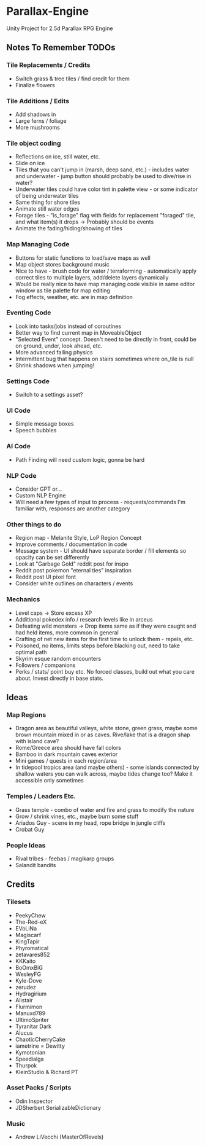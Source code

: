 # Parallax-Engine
Unity Project for 2.5d Parallax RPG Engine



## Notes To Remember TODOs
### Tile Replacements / Credits
* Switch grass & tree tiles / find credit for them
* Finalize flowers

### Tile Additions / Edits
* Add shadows in
* Large ferns / foliage
* More mushrooms

### Tile object coding
* Reflections on ice, still water, etc.
* Slide on ice
* Tiles that you can't jump in (marsh, deep sand, etc.) - includes water and underwater - jump button should probably be used to dive/rise in water?
* Underwater tiles could have color tint in palette view - or some indicator of being underwater tiles
* Same thing for shore tiles
* Animate still water edges
* Forage tiles - "is_forage" flag with fields for replacement "foraged" tile, and what item(s) it drops -> Probably should be events
* Animate the fading/hiding/showing of tiles

### Map Managing Code
* Buttons for static functions to load/save maps as well
* Map object stores background music
* Nice to have - brush code for water / terraforming - automatically apply correct tiles to multiple layers, add/delete layers dynamically
* Would be really nice to have map managing code visible in same editor window as tile palette for map editing
* Fog effects, weather, etc. are in map definition

### Eventing Code
* Look into tasks/jobs instead of coroutines
* Better way to find current map in MoveableObject
* "Selected Event" concept. Doesn't need to be directly in front, could be on ground, under, look ahead, etc.
* More advanced falling physics
* Intermittent bug that happens on stairs sometimes where on_tile is null
* Shrink shadows when jumping!

### Settings Code
* Switch to a settings asset?

### UI Code
* Simple message boxes
* Speech bubbles

### AI Code
* Path Finding will need custom logic, gonna be hard

### NLP Code
* Consider GPT or...
* Custom NLP Engine 
* Will need a few types of input to process - requests/commands I'm familiar with, responses are another category

### Other things to do
* Region map - Melanite Style, LoP Region Concept
* Improve comments / documentation in code
* Message system - UI should have separate border / fill elements so opacity can be set differently
* Look at "Garbage Gold" reddit post for inspo
* Reddit post pokemon "eternal ties" inspiration
* Reddit post UI pixel font
* Consider white outlines on characters / events

### Mechanics
* Level caps -> Store excess XP
* Additional pokedex info / research levels like in arceus
* Defeating wild monsters -> Drop items same as if they were caught and had held items, more common in general
* Crafting of net new items for the first time to unlock them - repels, etc.
* Poisoned, no items, limits steps before blacking out, need to take optimal path
* Skyrim esque random encounters
* Followers / companions
* Perks / stats/ point buy etc. No forced classes, build out what you care about. Invest directly in base stats.



## Ideas
### Map Regions
* Dragon area as beautiful valleys, white stone, green grass, maybe some brown mountain mixed in or as caves. Rive/lake that is a dragon shap with island cave?
* Rome/Greece area should have fall colors
* Bamboo in dark mountain caves exterior
* Mini games / quests in each region/area
* In tidepool tropics area (and maybe others) - some islands connected by shallow waters you can walk across, maybe tides change too? Make it accessible only sometimes

### Temples / Leaders Etc.
* Grass temple - combo of water and fire and grass to modify the nature
* Grow / shrink vines, etc., maybe burn some stuff
* Ariados Guy - scene in my head, rope bridge in jungle cliffs
* Crobat Guy

### People Ideas
* Rival tribes - feebas / magikarp groups
* Salandit bandits



## Credits
### Tilesets
* PeekyChew
* The-Red-eX
* EVoLiNa
* Magiscarf
* KingTapir
* Phyromatical
* zetavares852
* KKKaito
* BoOmxBiG
* WesleyFG
* Kyle-Dove
* zerudez
* Hydragirium
* Alistair
* Flurmimon
* Manuxd789
* UltimoSpriter
* Tyranitar Dark
* Alucus
* ChaoticCherryCake
* iametrine = Dewitty
* Kymotonian
* Speedialga
* Thurpok
* KleinStudio & Richard PT

### Asset Packs / Scripts
* Odin Inspector
* JDSherbert SerializableDictionary

### Music
* Andrew LiVecchi (MasterOfRevels)